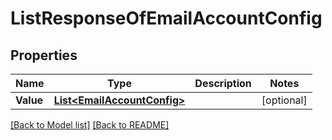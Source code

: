# ListResponseOfEmailAccountConfig

## Properties
Name | Type | Description | Notes
------------ | ------------- | ------------- | -------------
**Value** | [**List&lt;EmailAccountConfig&gt;**](EmailAccountConfig.md) |  | [optional] 


[[Back to Model list]](Models.md) [[Back to README]](README.md)

